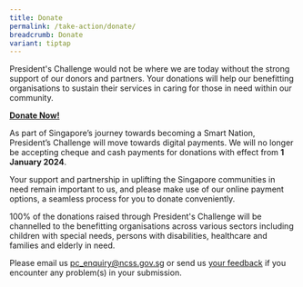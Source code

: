 ```yaml
---
title: Donate
permalink: /take-action/donate/
breadcrumb: Donate
variant: tiptap
---
```

<p>President's Challenge would not be where we are today without the strong
support of our donors and partners. Your donations will help our benefitting
organisations to sustain their services in caring for those in need within
our community.</p>
<p><strong><a href="https://donate.stripe.com/00gcQzevAcvq47e4gy" rel="noopener nofollow" target="_blank">Donate Now!</a></strong>
</p>
<p>As part of Singapore’s journey towards becoming a Smart Nation, President’s
Challenge will move towards digital payments. We will no longer be accepting
cheque and cash payments for donations with effect from <strong>1 January 2024</strong>.</p>
<p>Your support and partnership in uplifting the Singapore communities in
need remain important to us, and please make use of our online payment
options, a seamless process for you to donate conveniently.</p>
<p>100% of the donations raised through President's Challenge will be channelled
to the benefitting organisations across various sectors including children
with special needs, persons with disabilities, healthcare and families
and elderly in need.</p>
<p>Please email us <a href="pc_enquiry@ncss.gov.sg" rel="noopener noreferrer nofollow" target="_blank">pc_enquiry@ncss.gov.sg</a> or
send us <a href="https://form.gov.sg/5e7c0d4734d8b200113b99be" rel="noopener nofollow" target="_blank">your feedback</a> if
you encounter any problem(s) in your submission.</p>